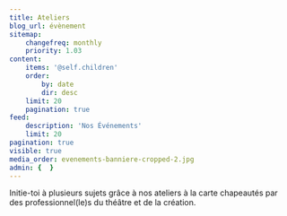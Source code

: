 ```yaml
---
title: Ateliers
blog_url: évènement
sitemap:
    changefreq: monthly
    priority: 1.03
content:
    items: '@self.children'
    order:
        by: date
        dir: desc
    limit: 20
    pagination: true
feed:
    description: 'Nos Événements'
    limit: 20
pagination: true
visible: true
media_order: evenements-banniere-cropped-2.jpg
admin: {  }
---
```


Initie-toi à plusieurs sujets grâce à nos ateliers à la carte chapeautés par des professionnel(le)s du théâtre et de la création.